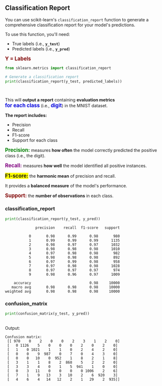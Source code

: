 ## Classification Report

You can use scikit-learn's `classification_report` function to generate a comprehensive classification report for your model's predictions.

To use this function, you'll need:

*  True labels (i.e., **`y_test`**)
*  Predicted labels (i.e., **`y_pred`**)

<span style="color:maroon;font-size:larger;font-weight:bold;">Y = Labels</span>

```py
from sklearn.metrics import classification_report

# Generate a classification report
print(classification_report(y_test, predicted_labels))
```

<br>

This will **output a report** containing **evaluation metrics**<br>
<span style="color:#0000dd;font-weight:bold;font-size:larger;">for each class</span> (i.e., <span style="color:#0000dd;font-weight:bold;font-size:larger;">digit</span>) in the MNIST dataset.

**The report includes:**

* Precision
* Recall
* F1-score
* Support for each class

<span style="color:green;font-weight:bold;font-size:larger;">Precision:</span> measures **how often** the model correctly predicted the positive class (i.e., the digit).

<span style="color:purple;font-weight:bold;font-size:larger;">Recall:</span> measures **how well** the model identified all positive instances.

<span style="background:yellow;font-weight:bold;font-size:larger;">F1-score:</span> the **harmonic mean** of precision and recall.

It provides a **balanced measure** of the model's performance.

<span style="color:maroon;font-weight:bold;font-size:larger;">Support:</span> the **number of observations** in each class.

### classification_report

```py
print(classification_report(y_test, y_pred))
```

```
              precision    recall  f1-score   support

           0       0.98      0.99      0.98       980
           1       0.99      0.99      0.99      1135
           2       0.98      0.97      0.97      1032
           3       0.98      0.98      0.98      1010
           4       0.97      0.98      0.98       982
           5       0.98      0.98      0.98       892
           6       0.97      0.99      0.98       958
           7       0.97      0.98      0.98      1028
           8       0.97      0.97      0.97       974
           9       0.98      0.96      0.97      1009

    accuracy                           0.98     10000
   macro avg       0.98      0.98      0.98     10000
weighted avg       0.98      0.98      0.98     10000
```

### confusion_matrix

```py
print(confusion_matrix(y_test, y_pred))
```

<br>
Output:

```
Confusion matrix:
 [[ 970    0    2    0    0    2    3    1    2    0]
 [   0 1126    5    0    0    0    2    0    2    0]
 [   1    0 1021    1    1    0    2    4    2    0]
 [   0    0    9  987    0    7    0    4    3    0]
 [   0    0   10    0  952    1    8    2    1    8]
 [   3    1    1    8    2  868    5    2    2    0]
 [   3    3    4    0    1    5  941    1    0    0]
 [   0    3   11    0    0    0    0 1006    2    6]
 [   7    1    9   13    3   10    2    6  920    3]
 [   4    6    4   14   12    2    1   29    2  935]]
```